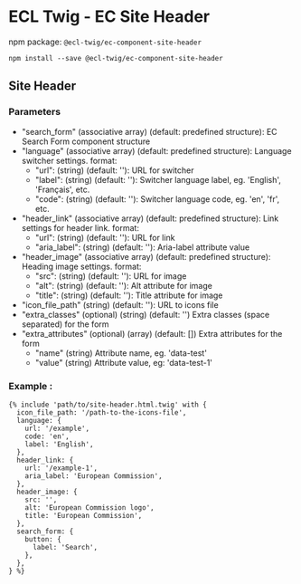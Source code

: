 # ECL Twig - EC Site Header

npm package: `@ecl-twig/ec-component-site-header`

```shell
npm install --save @ecl-twig/ec-component-site-header
```

## Site Header

### Parameters

- "search_form" (associative array) (default: predefined structure): EC Search Form component structure
- "language" (associative array) (default: predefined structure): Language switcher settings. format:
  - "url": (string) (default: ''): URL for switcher
  - "label": (string) (default: ''): Switcher language label, eg. 'English', 'Français', etc.
  - "code": (string) (default: ''): Switcher language code, eg. 'en', 'fr', etc.
- "header_link" (associative array) (default: predefined structure): Link settings for header link. format:
  - "url": (string) (default: ''): URL for link
  - "aria_label": (string) (default: ''): Aria-label attribute value
- "header_image" (associative array) (default: predefined structure): Heading image settings. format:
  - "src": (string) (default: ''): URL for image
  - "alt": (string) (default: ''): Alt attribute for image
  - "title": (string) (default: ''): Title attribute for image
- "icon_file_path" (string) (default: ''): URL to icons file
- "extra_classes" (optional) (string) (default: '') Extra classes (space separated) for the form
- "extra_attributes" (optional) (array) (default: []) Extra attributes for the form
  - "name" (string) Attribute name, eg. 'data-test'
  - "value" (string) Attribute value, eg: 'data-test-1'

### Example :

```twig
{% include 'path/to/site-header.html.twig' with {  
  icon_file_path: '/path-to-the-icons-file',  
  language: {  
    url: '/example',  
    code: 'en',  
    label: 'English',  
  },  
  header_link: {  
    url: '/example-1',  
    aria_label: 'European Commission',  
  },  
  header_image: {  
    src: '',  
    alt: 'European Commission logo',  
    title: 'European Commission',  
  },  
  search_form: {  
    button: {  
      label: 'Search',  
    },  
  },  
} %}
```
